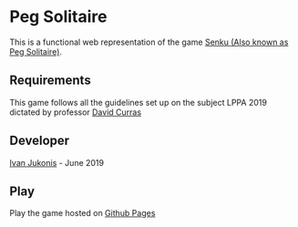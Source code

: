# Peg Solitaire

This is a functional web representation of the game [Senku (Also known as Peg Solitaire)](https://es.wikipedia.org/wiki/Senku).

## Requirements
This game follows all the guidelines set up on the subject LPPA 2019 dictated by professor [David Curras](https://github.com/davidcurras)

## Developer
[Ivan Jukonis](https://github.com/IvanJukonis) - June 2019

## Play
Play the game hosted on [Github Pages](https://ivanjukonis.github.io/PegSolitaire/.)